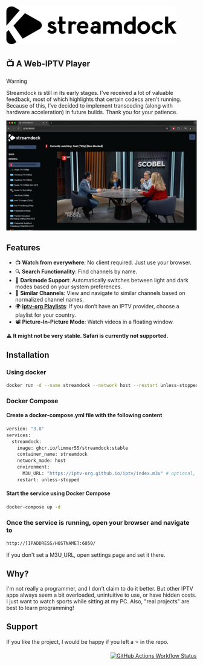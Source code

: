 # <img height="100px" src="./images/logo.png" />
## 📺 A Web-IPTV Player
> [!WARNING]
> Streamdock is still in its early stages. I've received a lot of valuable feedback, most of which highlights that certain codecs aren't running. Because of this, I’ve decided to implement transcoding (along with hardware acceleration) in future builds. Thank you for your patience.


![screenshot](https://github.com/Limmer55/streamdock/blob/main/images/Screenshot1.png?raw=true)
## Features
- 📺 **Watch from everywhere**: No client required. Just use your browser.
- 🔍 **Search Functionality**: Find channels by name.
- 🌙 **Darkmode Support**: Automatically switches between light and dark modes based on your system preferences.
- 📡 **Similar Channels**: View and navigate to similar channels based on normalized channel names. 
- 🌍 [**iptv-org Playlists**](https://github.com/iptv-org/iptv): If you don’t have an IPTV provider, choose a playlist for your country.
- 📽️ **Picture-In-Picture Mode**: Watch videos in a floating window.

**⚠️ It might not be very stable. Safari is currently not supported.**

## Installation
### Using docker
```bash
docker run -d --name streamdock --network host --restart unless-stopped ghcr.io/limmer55/streamdock:latest

```
### Docker Compose
#### Create a docker-compose.yml file with the following content
```bash
version: "3.8"
services:
  streamdock:
    image: ghcr.io/limmer55/streamdock:stable
    container_name: streamdock
    network_mode: host
    environment:
      M3U_URL: "https://iptv-org.github.io/iptv/index.m3u" # optional, can be set in settings later
    restart: unless-stopped

```
#### Start the service using Docker Compose
```bash
docker-compose up -d
```

### Once the service is running, open your browser and navigate to
```bash
http://[IPADDRESS/HOSTNAME]:6050/
```
If you don't set a M3U_URL, open settings page and set it there.


## Why?
I'm not really a programmer, and I don't claim to do it better.
But other IPTV apps always seem a bit overloaded, unintuitive to use, or have hidden costs.
I just want to watch sports while sitting at my PC.
Also, "real projects" are best to learn programming!

## Support
If you like the project, I would be happy if you left a ⭐️ in the repo.

<div align="end">
    <a href="https://github.com/limmer55/streamdock/actions/workflows/docker-image.yml">
    <img alt="GitHub Actions Workflow Status" src="https://img.shields.io/github/actions/workflow/status/limmer55/streamdock/docker-image.yml" />
</a>

</div>
